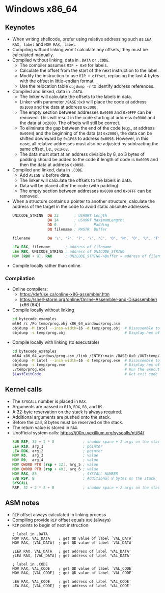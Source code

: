 # Windows x86_64
## Keynotes
- When writing shellcode, prefer using relative addressing such as `LEA RAX, label` and `MOV RAX, label`.
- Compiling without linking won't calculate any offsets, they must be calculated manually.
- Compiled without linking, data in `.DATA` or `.CODE`.
  - The compiler assumes `RIP + 0x0` for labels.
  - Calculate the offset from the start of the next instruction to the label.
  - Modify the instruction to use `RIP + offset`, replacing the last 4 bytes with the offset in little-endian format.
  - Use the relocation table `objdump -r` to identify address references.
- Compiled and linked, data in `.DATA`.
  - The linker will calculate the offsets to the labels in data.
  - Linker with parameter `/BASE:0x0` will place the code at address `0x1000` and the data at address `0x3000`.
  - The empty section between addresses `0x0000` and `0x0FFF` can be removed.
    This will result in the code starting at address `0x0000` and the data at `0x2000`. The offsets will still be correct.
  - To eliminate the gap between the end of the code (e.g., at address `0x0094`) and the beginning of the data (at `0x2000`), the data can be shifted downward by `0x1F68` to address `0x0098`.
    However, in this case, all relative addresses must also be adjusted by subtracting the same offset, i.e., `0x1F68`.
  - The data must start at an address divisible by 8, so 3 bytes of padding should be added to the code if length of code is `0x0095` and then the data at address `0x0098`.
- Compiled and linked, data in `.CODE`.
  - Add `ALIGN 8` before data.
  - The linker will calculate the offsets to the labels in data.
  - Data will be placed after the code (with padding).
  - The empty section between addresses `0x0000` and `0x0FFF` can be removed.
- When a structure contains a pointer to another structure, calculate the address of the target in the code to avoid static absolute addresses.
  ```asm
  UNICODE_STRING  DW 22       ; USHORT Length
                  DW 24       ; USHORT MaximumLength;
                  DD 0        ;        Padding
                  DQ filename ; PWSTR  Buffer

  filename        DW '\', '?', '?', '\', 'C', 'O', 'N', 'O', 'U', 'T', '$', 0
  ```
  ```asm
  LEA RAX, filename       ; address of filename
  LEA RBX, UNICODE_STRING ; address of UNICODE_STRING
  MOV [RBX + 8], RAX      ; UNICODE_STRING->Buffer = address of filename
  ```
- Compile locally rather than online.
### Compilation
- Online compilers:
  - https://defuse.ca/online-x86-assembler.htm
  - https://shell-storm.org/online/Online-Assembler-and-Disassembler/ (x86 (64))
- Compile locally without linking
  ```bash
  cd bytecode_examples
  ml64 /c /Fo temp/prog.obj x86_64_windows/prog.asm
  objdump -M intel --insn-width=16 -d temp/prog.obj  # Disassemble to see the instructions
  objdump -s temp/prog.obj                           # Display hex of .code and .data
  ```
- Compile locally with linking (to executable)
  ```bash
  cd bytecode_examples
  ml64 x86_64_windows/prog.asm /link /ENTRY:main /BASE:0x0 /OUT:temp/prog.exe
  objdump -M intel --insn-width=16 -d temp/prog.exe  # Disassemble to see the instructions
  objdump -s temp/prog.exe                           # Display hex of .code and .data
  ./temp/prog.exe                                    # Run the executable
  $LastExitCode                                      # Get exit code (RAX content)
  ```

## Kernel calls
- The `SYSCALL` number is placed in `RAX`.
- Arguments are passed in `R10`, `RDX`, `R8`, and `R9`.
- A 32-byte reservation on the stack is always required.
- Additional arguments are pushed onto the stack.
- Before the call, 8 bytes must be reserved on the stack.
- The return value is stored in `RAX`.
- Unofficial system calls: https://j00ru.vexillium.org/syscalls/nt/64/
  ```asm
  SUB RSP, 32 + 2 * 8             ; shadow space + 2 args on the stack
  LEA R10, arg_1                  ; pointer
  LEA RDX, arg_2                  ; pointer
  MOV R8,  arg_3                  ; value
  MOV R9,  arg_4                  ; value
  MOV QWORD PTR [rsp + 32], arg_5 ; value
  MOV QWORD PTR [rsp + 40], arg_6 ; value
  MOV RAX, 85                     ; SYSCALL NUMBER
  SUB RSP, 8                      ; Additional 8 bytes on the stack
  SYSCALL
  RSP, 32 + 2 * 8 + 8             ; shadow space + 2 args on the stack + 8 bytes
  ```
## ASM notes
- `RIP` offset always calculated in linking process
- Compiling provide `RIP` offset equals `0x0` (always)
- `RIP` points to begin of next instruction
  ```ASM
  ; label in .DATA
  MOV RAX, VAL_DATA    ; get QD value of label `VAL_DATA`
  MOV RAX, [VAL_DATA]  ; get QD value of label `VAL_DATA`
  
  ;LEA RAX, VAL_DATA   ; get address of label 'VAL_DATA'
  ;LEA RAX, [VAL_DATA] ; get address of label 'VAL_DATA'
  
  ; label in .CODE
  MOV RAX, VAL_CODE    ; get QD value of label `VAL_CODE`
  MOV RAX, [VAL_CODE]  ; get QD value of label `VAL_CODE`
  
  LEA RAX, VAL_CODE    ; get address of label 'VAL_CODE'
  LEA RAX, [VAL_CODE]  ; get address of label 'VAL_CODE'
  ```
